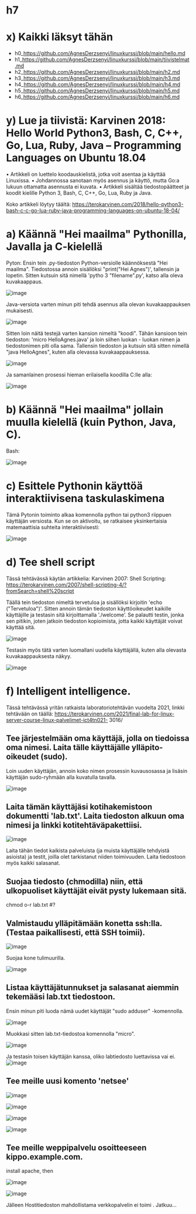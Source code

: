 # h7

# x) Kaikki läksyt tähän
*	h0_https://github.com/AgnesDerzsenyi/linuxkurssi/blob/main/hello.md
*	h1_https://github.com/AgnesDerzsenyi/linuxkurssi/blob/main/tiivistelmat.md 
*	h2_https://github.com/AgnesDerzsenyi/linuxkurssi/blob/main/h2.md
*	h3_https://github.com/AgnesDerzsenyi/linuxkurssi/blob/main/h3.md
*	h4_https://github.com/AgnesDerzsenyi/linuxkurssi/blob/main/h4.md
*	h5_https://github.com/AgnesDerzsenyi/linuxkurssi/blob/main/h5.md
*	h6_https://github.com/AgnesDerzsenyi/linuxkurssi/blob/main/h6.md


# y) Lue ja tiivistä: Karvinen 2018: Hello World Python3, Bash, C, C++, Go, Lua, Ruby, Java – Programming Languages on Ubuntu 18.04

•	Artikkeli on luettelo koodauskielistä, jotka voit asentaa ja käyttää Linuxissa.
•	Johdannossa sanotaan myös asennus ja käyttö, mutta Go:a lukuun ottamatta asennusta ei kuvata.
•	Artikkeli sisältää tiedostopäätteet ja koodit kielille Python 3, Bash, C, C++, Go, Lua, Ruby ja Java.

Koko artikkeli löytyy täältä: https://terokarvinen.com/2018/hello-python3-bash-c-c-go-lua-ruby-java-programming-languages-on-ubuntu-18-04/ 

# a) Käännä "Hei maailma" Pythonilla, Javalla ja C-kielellä

Pyton: Ensin tein .py-tiedoston Python-versiolle käännöksestä "Hei maailma". Tiedostossa annoin sisällöksi "print("Hei Agnes")', tallensin ja lopetin. Sitten kutsuin sitä nimellä 'pytho 3 "filename".py', katso alla oleva kuvakaappaus.

 ![image](https://github.com/AgnesDerzsenyi/linuxkurssi/assets/104454979/cce2f3bd-4aec-411a-b39e-8c265eae3d20)



Java-versiota varten minun piti tehdä asennus alla olevan kuvakaappauksen mukaisesti.

 ![image](https://github.com/AgnesDerzsenyi/linuxkurssi/assets/104454979/2593b81f-bfda-49f4-bacf-92c6ac674d4b)


Sitten loin näitä testejä varten kansion nimeltä "koodi". Tähän kansioon tein tiedoston: 'micro HelloAgnes.java' ja loin siihen luokan - luokan nimen ja tiedostonimen piti olla sama. Tallensin tiedoston ja kutsuin sitä sitten nimellä "java HelloAgnes", kuten alla olevassa kuvakaappauksessa. 

 ![image](https://github.com/AgnesDerzsenyi/linuxkurssi/assets/104454979/b6538895-9ea0-4544-88b5-11fd404babe3)




Ja samanlainen prosessi hieman erilaisella koodilla C:lle alla:

![image](https://github.com/AgnesDerzsenyi/linuxkurssi/assets/104454979/d3dd1171-a235-4a0f-9765-a563e2a12ac3)

 



# b) Käännä "Hei maailma" jollain muulla kielellä (kuin Python, Java, C).
Bash:
 
![image](https://github.com/AgnesDerzsenyi/linuxkurssi/assets/104454979/9bf75f12-7f9e-4f11-bc0f-8ccdd886e4e9)



# c) Esittele Pythonin käyttöä interaktiivisena taskulaskimena

Tämä Pytonin toiminto alkaa komennolla python tai python3 riippuen käyttäjän versiosta. Kun se on aktivoitu, se ratkaisee yksinkertaisia matemaattisia suhteita interaktiivisesti:

![image](https://github.com/AgnesDerzsenyi/linuxkurssi/assets/104454979/788bceec-d522-46cd-97d8-f9de58af80db)

 


# d) Tee shell script

Tässä tehtävässä käytän artikkelia: Karvinen 2007: Shell Scripting: https://terokarvinen.com/2007/shell-scripting-4/?fromSearch=shell%20script


Täällä tein tiedoston nimeltä tervetuloa ja sisällöksi kirjoitin 'echo ("Tervetuloa")'. Sitten annoin tämän tiedoston käyttöoikeudet kaikille käyttäjille ja testasin sitä kirjoittamalla ’./welcome’. Se palautti testin, jonka sen pitikin, joten jatkoin tiedoston kopioimista, jotta kaikki käyttäjät voivat käyttää sitä.
 
![image](https://github.com/AgnesDerzsenyi/linuxkurssi/assets/104454979/d4287edc-1ff7-4c98-8910-3d666e5d0712)


Testasin myös tätä varten luomallani uudella käyttäjällä, kuten alla olevasta kuvakaappauksesta näkyy.

 ![image](https://github.com/AgnesDerzsenyi/linuxkurssi/assets/104454979/d8505fe0-9f2c-42b9-bf27-f6952bda4cef)







# f) Intelligent intelligence.

Tässä tehtävässä yritän ratkaista laboratoriotehtävän vuodelta 2021, linkki tehtävään on täällä: https://terokarvinen.com/2021/final-lab-for-linux-server-course-linux-palvelimet-ict4tn021- 3016/ 



## Tee järjestelmään oma käyttäjä, jolla on tiedoissa oma nimesi. Laita tälle käyttäjälle ylläpito-oikeudet (sudo).

Loin uuden käyttäjän, annoin koko nimen prosessin kuvausosassa ja lisäsin käyttäjän sudo-ryhmään alla kuvatulla tavalla.

 ![image](https://github.com/AgnesDerzsenyi/linuxkurssi/assets/104454979/3ca99873-2dcd-4729-b896-f8059b6dce53)



## Laita tämän käyttäjäsi kotihakemistoon dokumentti 'lab.txt'. Laita tiedoston alkuun oma nimesi ja linkki kotitehtäväpakettiisi.

![image](https://github.com/AgnesDerzsenyi/linuxkurssi/assets/104454979/e5d47298-e264-49c7-9feb-d88e36120233)

 

Laita tähän tiedot kaikista palveluista (ja muista käyttäjälle tehdyistä asioista) ja testit, joilla olet tarkistanut niiden toimivuuden. Laita tiedostoon myös kaikki salasanat.

## Suojaa tiedosto (chmodilla) niin, että ulkopuoliset käyttäjät eivät pysty lukemaan sitä.

 chmod o-r lab.txt #?

## Valmistaudu ylläpitämään konetta ssh:lla. (Testaa paikallisesti, että SSH toimii).


 ![image](https://github.com/AgnesDerzsenyi/linuxkurssi/assets/104454979/6f8939a0-1a22-4c13-b83b-fb689b14ae49)





Suojaa kone tulimuurilla.

 ![image](https://github.com/AgnesDerzsenyi/linuxkurssi/assets/104454979/64beaeee-0054-4384-9932-c19b2901f041)


## Listaa käyttäjätunnukset ja salasanat aiemmin tekemääsi lab.txt tiedostoon.

Ensin minun piti luoda nämä uudet käyttäjät "sudo adduser" -komennolla.
 
![image](https://github.com/AgnesDerzsenyi/linuxkurssi/assets/104454979/4cc0a247-83f8-4b5b-9bc1-26b8d4dd1815)



Muokkasi sitten lab.txt-tiedostoa komennolla "micro".

 ![image](https://github.com/AgnesDerzsenyi/linuxkurssi/assets/104454979/93767316-9c54-4a12-ae3d-5e5c53017a41)


Ja testasin toisen käyttäjän kanssa, oliko labtiedosto luettavissa vai ei.
 ![image](https://github.com/AgnesDerzsenyi/linuxkurssi/assets/104454979/5f83ef00-3855-46b4-8631-799b70cb84b3)


## Tee meille uusi komento 'netsee'

  ![image](https://github.com/AgnesDerzsenyi/linuxkurssi/assets/104454979/664cc754-d83b-4f14-835a-e3c890a18071)


![image](https://github.com/AgnesDerzsenyi/linuxkurssi/assets/104454979/9711fd3f-d9a7-410d-9bae-00871b152991)

 
![image](https://github.com/AgnesDerzsenyi/linuxkurssi/assets/104454979/f664a431-0730-4f34-ba43-b8f0e4866f7d)

![image](https://github.com/AgnesDerzsenyi/linuxkurssi/assets/104454979/b12e4d40-99e7-4fd2-a6f5-c0e3ef50ece7)

 



## Tee meille weppipalvelu osoitteeseen kippo.example.com.
install apache, then

 ![image](https://github.com/AgnesDerzsenyi/linuxkurssi/assets/104454979/81a772fb-8ba4-49a3-b4aa-010b1a0b7e8f)

![image](https://github.com/AgnesDerzsenyi/linuxkurssi/assets/104454979/0e29673f-4d55-4a10-83b0-145c3b5d589e)

 

Jälleen Hostitiedoston mahdollistama verkkopalvelin ei toimi .
Jatkuu…
